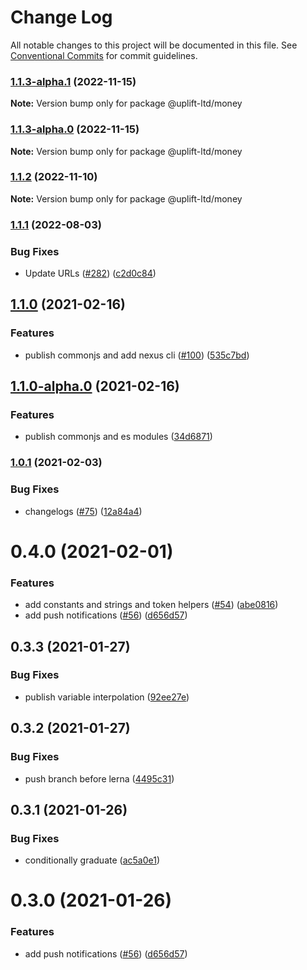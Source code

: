 # Change Log

All notable changes to this project will be documented in this file.
See [Conventional Commits](https://conventionalcommits.org) for commit guidelines.

### [1.1.3-alpha.1](https://github.com/uplift-ltd/nexus/compare/@uplift-ltd/money@1.1.3-alpha.0...@uplift-ltd/money@1.1.3-alpha.1) (2022-11-15)

**Note:** Version bump only for package @uplift-ltd/money





### [1.1.3-alpha.0](https://github.com/uplift-ltd/nexus/compare/@uplift-ltd/money@1.1.2...@uplift-ltd/money@1.1.3-alpha.0) (2022-11-15)

**Note:** Version bump only for package @uplift-ltd/money





### [1.1.2](https://github.com/uplift-ltd/nexus/compare/@uplift-ltd/money@1.1.1...@uplift-ltd/money@1.1.2) (2022-11-10)

**Note:** Version bump only for package @uplift-ltd/money





### [1.1.1](https://github.com/uplift-ltd/nexus/compare/@uplift-ltd/money@1.1.0...@uplift-ltd/money@1.1.1) (2022-08-03)


### Bug Fixes

* Update URLs ([#282](https://github.com/uplift-ltd/nexus/issues/282)) ([c2d0c84](https://github.com/uplift-ltd/nexus/commit/c2d0c843c8eb18c4a9ae360ee2d840f5be388fac))



## [1.1.0](https://github.com/uplift-ltd/nexus/compare/@uplift-ltd/money@1.0.1...@uplift-ltd/money@1.1.0) (2021-02-16)


### Features

* publish commonjs and add nexus cli ([#100](https://github.com/uplift-ltd/nexus/issues/100)) ([535c7bd](https://github.com/uplift-ltd/nexus/commit/535c7bd0ad8224b9dde814f18f9d5082366061e1))



## [1.1.0-alpha.0](https://github.com/uplift-ltd/nexus/compare/@uplift-ltd/money@1.0.1...@uplift-ltd/money@1.1.0-alpha.0) (2021-02-16)


### Features

* publish commonjs and es modules ([34d6871](https://github.com/uplift-ltd/nexus/commit/34d6871f720efebf2d48773ae1e17c8dc6fd652d))



### [1.0.1](https://github.com/uplift-ltd/nexus/compare/@uplift-ltd/money@0.4.0...@uplift-ltd/money@1.0.1) (2021-02-03)


### Bug Fixes

* changelogs ([#75](https://github.com/uplift-ltd/nexus/issues/75)) ([12a84a4](https://github.com/uplift-ltd/nexus/commit/12a84a443f74257efe930d0dcf96b61635643dcd))



# 0.4.0 (2021-02-01)


### Features

* add constants and strings and token helpers ([#54](https://github.com/uplift-ltd/nexus/issues/54))
  ([abe0816](https://github.com/uplift-ltd/nexus/commit/abe08162dec2552c083680fde4ce80bf9d4b6675))
* add push notifications ([#56](https://github.com/uplift-ltd/nexus/issues/56))
  ([d656d57](https://github.com/uplift-ltd/nexus/commit/d656d57fa545c77c9c28aab77e57ea43a2bacc60))





## 0.3.3 (2021-01-27)


### Bug Fixes

* publish variable interpolation
  ([92ee27e](https://github.com/uplift-ltd/nexus/commit/92ee27e2b1a473d14e95120fd9835f90e2b4b0d0))





## 0.3.2 (2021-01-27)


### Bug Fixes

* push branch before lerna
  ([4495c31](https://github.com/uplift-ltd/nexus/commit/4495c311019edad65242fddfcbec3763a86f528c))





## 0.3.1 (2021-01-26)


### Bug Fixes

* conditionally graduate
  ([ac5a0e1](https://github.com/uplift-ltd/nexus/commit/ac5a0e1fc880399a0b498e7eac042f1572fee991))





# 0.3.0 (2021-01-26)


### Features

* add push notifications ([#56](https://github.com/uplift-ltd/nexus/issues/56))
  ([d656d57](https://github.com/uplift-ltd/nexus/commit/d656d57fa545c77c9c28aab77e57ea43a2bacc60))
